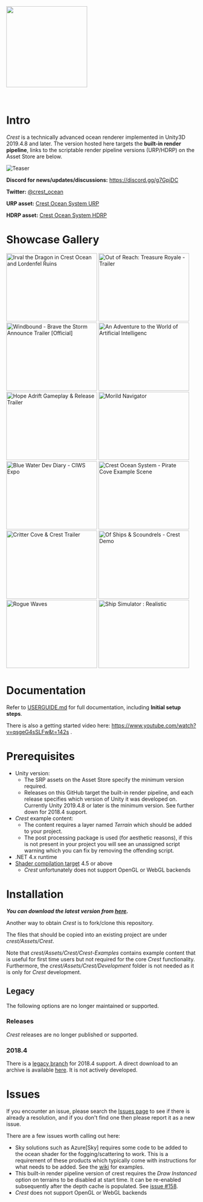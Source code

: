 
<img src="https://raw.githubusercontent.com/huwb/crest-oceanrender/master/logo/crest-oceanrender-logotype1.png" width="214">

&nbsp;


# Intro

*Crest* is a technically advanced ocean renderer implemented in Unity3D 2019.4.8 and later.
The version hosted here targets the **built-in render pipeline**, links to the scriptable render pipeline versions (URP/HDRP) on the Asset Store are below.

![Teaser](https://raw.githubusercontent.com/huwb/crest-oceanrender/master/img/teaser5.png)

**Discord for news/updates/discussions:** https://discord.gg/g7GpjDC

**Twitter:** [@crest_ocean](https://twitter.com/@crest_ocean)

**URP asset:** [Crest Ocean System URP](https://assetstore.unity.com/packages/tools/particles-effects/crest-ocean-system-urp-141674)

**HDRP asset:** [Crest Ocean System HDRP](https://assetstore.unity.com/packages/tools/particles-effects/crest-ocean-system-hdrp-164158)

# Showcase Gallery

<a href="https://www.youtube.com/watch?feature=player_embedded&v=aZScNG8-H2U" target="_blank"><img src="https://img.youtube.com/vi/aZScNG8-H2U/0.jpg" alt="Irval the Dragon in Crest Ocean and Lordenfel Ruins" width="240" height="180" /></a>
<a href="https://www.youtube.com/watch?feature=player_embedded&v=_Rq5dfZfQ1k" target="_blank"><img src="https://img.youtube.com/vi/_Rq5dfZfQ1k/0.jpg" alt="Out of Reach: Treasure Royale - Trailer" width="240" height="180" /></a>
<a href="https://www.youtube.com/watch?feature=player_embedded&v=70voKq6cdKQ" target="_blank"><img src="https://img.youtube.com/vi/70voKq6cdKQ/0.jpg" alt="Windbound - Brave the Storm Announce Trailer [Official]" width="240" height="180" /></a>
<a href="https://www.youtube.com/watch?feature=player_embedded&v=ZmKto87To-0" target="_blank"><img src="https://img.youtube.com/vi/ZmKto87To-0/0.jpg" alt="An Adventure to the World of Artificial Intelligenc" width="240" height="180" /></a>
<a href="https://www.youtube.com/watch?feature=player_embedded&v=nsQJ5IJVHVw" target="_blank"><img src="https://img.youtube.com/vi/nsQJ5IJVHVw/0.jpg" alt="Hope Adrift Gameplay & Release Trailer" width="240" height="180" /></a>
<a href="https://www.youtube.com/watch?feature=player_embedded&v=Qfy5P4Zygvs" target="_blank"><img src="https://img.youtube.com/vi/Qfy5P4Zygvs/0.jpg" alt="Morild Navigator" width="240" height="180" /></a>
<a href="https://www.youtube.com/watch?feature=player_embedded&v=LNIQ6RF5lrw" target="_blank"><img src="https://img.youtube.com/vi/LNIQ6RF5lrw/0.jpg" alt="Blue Water Dev Diary - CIWS Expo" width="240" height="180" /></a>
<a href="https://www.youtube.com/watch?feature=player_embedded&v=3i6VpdKw2Q0" target="_blank"><img src="https://img.youtube.com/vi/3i6VpdKw2Q0/0.jpg" alt="Crest Ocean System - Pirate Cove Example Scene" width="240" height="180" /></a>
<a href="https://www.youtube.com/watch?feature=player_embedded&v=m2ZojyD4PZc" target="_blank"><img src="https://img.youtube.com/vi/m2ZojyD4PZc/0.jpg" alt="Critter Cove & Crest Trailer" width="240" height="180" /></a>
<a href="https://www.youtube.com/watch?feature=player_embedded&v=zCeK_Kdxqa0" target="_blank"><img src="https://img.youtube.com/vi/zCeK_Kdxqa0/0.jpg" alt="Of Ships & Scoundrels - Crest Demo" width="240" height="180" /></a>
<a href="https://www.youtube.com/watch?feature=player_embedded&v=HVlJa2J0wSc" target="_blank"><img src="https://img.youtube.com/vi/HVlJa2J0wSc/0.jpg" alt="Rogue Waves" width="240" height="180" /></a>
<a href="https://www.youtube.com/watch?feature=player_embedded&v=e1maUIXQIRI" target="_blank"><img src="https://img.youtube.com/vi/e1maUIXQIRI/0.jpg" alt="Ship Simulator : Realistic" width="240" height="180" /></a>

# Documentation

Refer to [USERGUIDE.md](https://github.com/huwb/crest-oceanrender/blob/master/USERGUIDE.md) for full documentation, including **Initial setup steps**.

There is also a getting started video here: https://www.youtube.com/watch?v=qsgeG4sSLFw&t=142s .

# Prerequisites

* Unity version:
  * The SRP assets on the Asset Store specify the minimum version required.
  * Releases on this GitHub target the built-in render pipeline, and each release specifies which version of Unity it was developed on. Currently Unity 2019.4.8 or later is the minimum version. See further down for 2018.4 support.
* *Crest* example content:
  * The content requires a layer named *Terrain* which should be added to your project.
  * The post processing package is used (for aesthetic reasons), if this is not present in your project you will see an unassigned script warning which you can fix by removing the offending script.
* .NET 4.x runtime
* [Shader compilation target](https://docs.unity3d.com/Manual/SL-ShaderCompileTargets.html) 4.5 or above
  * *Crest* unfortunately does not support OpenGL or WebGL backends

# Installation

***You can download the latest version from [here](https://github.com/crest-ocean/crest/archive/master.zip).***

Another way to obtain *Crest* is to fork/clone this repository.

The files that should be copied into an existing project are under *crest/Assets/Crest*.

Note that *crest/Assets/Crest/Crest-Examples* contains example content that is useful for first time users but not required for the core *Crest* functionality. Furthermore, the *crest/Assets/Crest/Development* folder is not needed as it is only for *Crest* development.

## Legacy

The following options are no longer maintained or supported.

### Releases

*Crest* releases are no longer published or supported.

### 2018.4

There is a [legacy branch] for 2018.4 support. A direct download to an archive is available [here](https://github.com/crest-ocean/crest/archive/legacy/unity-2018.zip). It is not actively developed.

# Issues

If you encounter an issue, please search the [Issues page](https://github.com/huwb/crest-oceanrender/issues) to see if there is already a resolution, and if you don't find one then please report it as a new issue.

There are a few issues worth calling out here:

* Sky solutions such as Azure[Sky] requires some code to be added to the ocean shader for the fogging/scattering to work. This is a requirement of these products which typically come with instructions for what needs to be added. See the [wiki](https://github.com/crest-ocean/crest/wiki) for examples.
* This built-in render pipeline version of crest requires the *Draw Instanced* option on terrains to be disabled at start time. It can be re-enabled subsequently after the depth cache is populated. See [issue #158](https://github.com/crest-ocean/crest/issues/158).
* *Crest* does not support OpenGL or WebGL backends

[legacy branch]: https://github.com/crest-ocean/crest/tree/legacy/unity-2018
